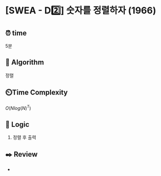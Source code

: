 # [SWEA - D2️⃣] 숫자를 정렬하자 (1966)
 
## ⏰  **time**

5분

## :pushpin: **Algorithm**

정렬

## ⏲️**Time Complexity**

$O(Nlog(N)^T)$

## :round_pushpin: **Logic**
1. 정렬 후 출력

## :black_nib: **Review**
- 
